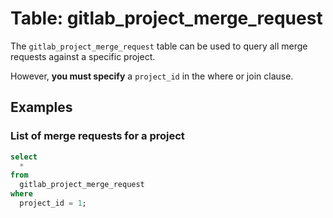 # Table: gitlab_project_merge_request

The `gitlab_project_merge_request` table can be used to query all merge requests against a specific project.

However, **you must specify** a `project_id` in the where or join clause.

## Examples

### List of merge requests for a project

```sql
select
  *
from
  gitlab_project_merge_request
where
  project_id = 1;
```

